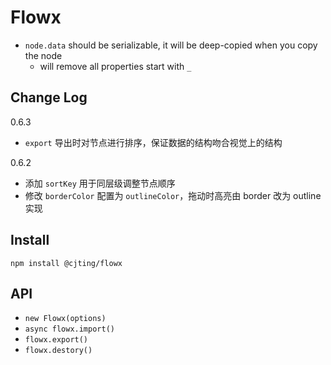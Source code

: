 # Flowx

- `node.data` should be serializable, it will be deep-copied when you copy the node
  - will remove all properties start with `_`

## Change Log

0.6.3

- `export` 导出时对节点进行排序，保证数据的结构吻合视觉上的结构

0.6.2

- 添加 `sortKey` 用于同层级调整节点顺序
- 修改 `borderColor` 配置为 `outlineColor`，拖动时高亮由 border 改为 outline 实现

## Install

`npm install @cjting/flowx`

## API

- `new Flowx(options)`
- `async flowx.import()`
- `flowx.export()`
- `flowx.destory()`
